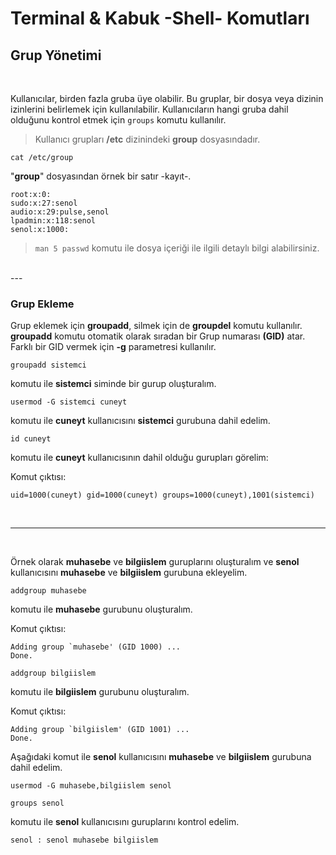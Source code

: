 # **Terminal & Kabuk -Shell- Komutları**

## Grup Yönetimi

</br>

Kullanıcılar, birden fazla gruba üye olabilir. Bu gruplar, bir dosya veya dizinin izinlerini belirlemek için kullanılabilir. Kullanıcıların hangi gruba dahil olduğunu kontrol etmek için `groups` komutu kullanılır.




>Kullanıcı grupları  **/etc** dizinindeki **group** dosyasındadır.

``` {.sh}
cat /etc/group
```



"**group**" dosyasından örnek bir satır -kayıt-.

``` {echo}
root:x:0:
sudo:x:27:senol
audio:x:29:pulse,senol
lpadmin:x:118:senol
senol:x:1000:
```


> `man 5 passwd` komutu ile dosya içeriği ile ilgili detaylı bilgi alabilirsiniz.


</br>
---
</br>


### Grup Ekleme



Grup eklemek için **groupadd**, silmek için de **groupdel** komutu kullanılır. **groupadd** komutu otomatik olarak sıradan bir Grup numarası **(GID)** atar. Farklı bir GID vermek için **-g** parametresi kullanılır.


``` {.sh}
groupadd sistemci
```

komutu ile **sistemci** siminde bir gurup oluşturalım.

``` {.sh}
usermod -G sistemci cuneyt
```

komutu ile **cuneyt** kullanıcısını **sistemci** gurubuna dahil edelim.


``` {.sh}
id cuneyt
```
komutu ile **cuneyt** kullanıcısının dahil olduğu gurupları görelim:

Komut çıktısı:
``` {.echo}
uid=1000(cuneyt) gid=1000(cuneyt) groups=1000(cuneyt),1001(sistemci)
```








</br>

---
</br>



Örnek olarak **muhasebe** ve **bilgiislem** guruplarını oluşturalım ve **senol** kullanıcısını **muhasebe** ve **bilgiislem** gurubuna ekleyelim.

``` {.sh}
addgroup muhasebe
```
komutu ile **muhasebe** gurubunu oluşturalım.

Komut çıktısı:

``` {.echo}
Adding group `muhasebe' (GID 1000) ...
Done.
```

``` {.sh}
addgroup bilgiislem
```
komutu ile **bilgiislem** gurubunu oluşturalım.

Komut çıktısı:
``` {.echo}
Adding group `bilgiislem' (GID 1001) ...
Done.
```

Aşağıdaki komut ile **senol** kullanıcısını **muhasebe** ve **bilgiislem** gurubuna dahil edelim.
``` {.sh}
usermod -G muhasebe,bilgiislem senol
```

``` {.sh}
groups senol
```
komutu ile **senol** kullanıcısını guruplarını kontrol edelim.

``` {echo}
senol : senol muhasebe bilgiislem
```


